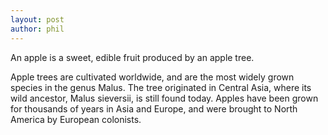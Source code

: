 ```yaml
---
layout: post
author: phil
---
```

An apple is a sweet, edible fruit produced by an apple tree.

Apple trees are cultivated worldwide, and are the most widely grown species in
the genus Malus. The tree originated in Central Asia, where its wild ancestor,
Malus sieversii, is still found today. Apples have been grown for thousands of
years in Asia and Europe, and were brought to North America by European
colonists.